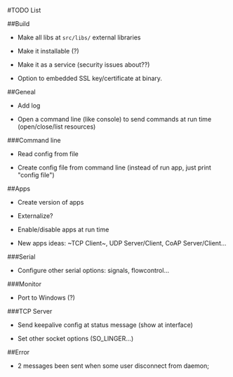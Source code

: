 #TODO List

##Build
 
* Make all libs at `src/libs/` external libraries
 
* Make it installable (?)
 
* Make it as a service (security issues about??)
 
* Option to embedded SSL key/certificate at binary. 
 
##Geneal

* Add log

* Open a command line (like console) to send commands at run time (open/close/list resources)

###Command line

* Read config from file

* Create config file from command line (instead of run app, just print "config file")  

##Apps

* Create version of apps

* Externalize?

* Enable/disable apps at run time

* New apps ideas: ~TCP Client~, UDP Server/Client, CoAP Server/Client...

###Serial

* Configure other serial options: signals, flowcontrol...

###Monitor

* Port to Windows (?)

###TCP Server

* Send keepalive config at status message (show at interface)

* Set other socket options (SO_LINGER...)

##Error

* 2 messages been sent when some user disconnect from daemon;
